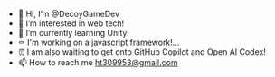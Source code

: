 - 👋 Hi, I’m @DecoyGameDev
- 👀 I’m interested in web tech!
- 🌱 I’m currently learning Unity!
- ⚰️ I'm working on a javascript framework!...
- ⏰ I am also waiting to get onto GitHub Copilot and Open AI Codex!
- 📫 How to reach me ht309953@gmail.com
